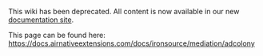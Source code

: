 
This wiki has been deprecated. All content is now available in our new [documentation site](https://docs.airnativeextensions.com).
            
This page can be found here: https://docs.airnativeextensions.com/docs/ironsource/mediation/adcolony
                